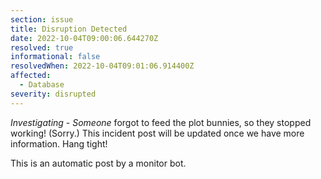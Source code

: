 ```yaml
---
section: issue
title: Disruption Detected
date: 2022-10-04T09:00:06.644270Z
resolved: true
informational: false
resolvedWhen: 2022-10-04T09:01:06.914400Z
affected:
  - Database
severity: disrupted
---
```

*Investigating* - _Someone_ forgot to feed the plot bunnies, so they stopped working! (Sorry.) This incident post will be updated once we have more information. Hang tight!

This is an automatic post by a monitor bot.
        